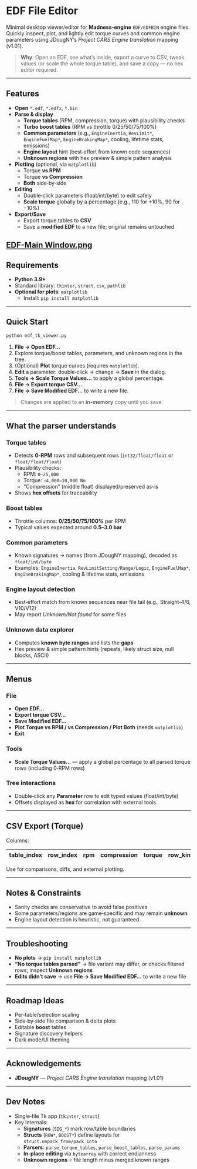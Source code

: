 # EDF File Editor

Minimal desktop viewer/editor for **Madness-engine** `EDF/EDFBIN` engine files. Quickly inspect, plot, and lightly edit torque curves and common engine parameters using JDougNY’s *Project CARS Engine translation* mapping (v1.01).

> **Why**: Open an EDF, see what’s inside, export a curve to CSV, tweak values (or scale the whole torque table), and save a copy — no hex editor required.

---

## Features

- **Open** `*.edf`, `*.edfx`, `*.bin`
- **Parse & display**
  - **Torque tables** (RPM, compression, torque) with plausibility checks
  - **Turbo boost tables** (RPM vs throttle 0/25/50/75/100%)
  - **Common parameters** (e.g., `EngineInertia`, `RevLimit*`, `EngineFuelMap*`, `EngineBrakingMap*`, cooling, lifetime stats, emissions)
  - **Engine layout** hint (best‑effort from known code sequences)
  - **Unknown regions** with hex preview & simple pattern analysis
- **Plotting** (optional, via `matplotlib`)
  - Torque **vs RPM**
  - Torque **vs Compression**
  - **Both** side‑by‑side
- **Editing**
  - Double‑click parameters (float/int/byte) to edit safely
  - **Scale torque** globally by a percentage (e.g., 110 for +10%, 90 for −10%)
- **Export/Save**
  - Export torque tables to **CSV**
  - Save a **modified EDF** to a new file; original remains untouched

[EDF-Main Window.png]()
---

## Requirements

- **Python 3.9+**
- Standard library: `tkinter`, `struct`, `csv`, `pathlib`
- **Optional for plots**: `matplotlib`
  - Install: `pip install matplotlib`

---

## Quick Start

```bash
python edf_tk_viewer.py
```

1. **File → Open EDF…**  
2. Explore torque/boost tables, parameters, and unknown regions in the tree.  
3. (Optional) **Plot** torque curves (requires `matplotlib`).  
4. **Edit** a parameter: double‑click → change → **Save** in the dialog.  
5. **Tools → Scale Torque Values…** to apply a global percentage.  
6. **File → Export torque CSV…**  
7. **File → Save Modified EDF…** to write a new file.

> Changes are applied to an **in‑memory** copy until you save.

---

## What the parser understands

### Torque tables
- Detects **0‑RPM** rows and subsequent rows (`int32/float/float` or `float/float/float`)
- Plausibility checks:
  - RPM: `0–25,000`
  - Torque: `−4,000–10,000 Nm`
  - “Compression” (middle float) displayed/preserved as-is
- Shows **hex offsets** for traceability

### Boost tables
- Throttle columns: **0/25/50/75/100%** per RPM
- Typical values expected around **0.5–3.0 bar**

### Common parameters
- Known signatures → names (from JDougNY mapping), decoded as `float/int/byte`
- Examples: `EngineInertia`, `RevLimitSetting/Range/Logic`, `EngineFuelMap*`, `EngineBrakingMap*`, cooling & lifetime stats, emissions

### Engine layout detection
- Best‑effort match from known sequences near file tail (e.g., Straight‑4/6, V10/V12)
- May report *Unknown/Not found* for some files

### Unknown data explorer
- Computes **known byte ranges** and lists the **gaps**
- Hex preview & simple pattern hints (repeats, likely struct size, null blocks, ASCII)

---

## Menus

### File
- **Open EDF…**
- **Export torque CSV…**
- **Save Modified EDF…**
- **Plot Torque vs RPM / vs Compression / Plot Both** (needs `matplotlib`)
- **Exit**

### Tools
- **Scale Torque Values…** — apply a global percentage to all parsed torque rows (including 0‑RPM rows)

### Tree interactions
- Double‑click any **Parameter** row to edit typed values (float/int/byte)
- Offsets displayed as **hex** for correlation with external tools

---

## CSV Export (Torque)

Columns:

| table_index | row_index | rpm | compression | torque | row_kind | payload_offset_hex | table_start_hex | source_file |
|---:|---:|---:|---:|---:|---|---|---|---|

Use for comparisons, diffs, and external plotting.

---

## Notes & Constraints

- Sanity checks are conservative to avoid false positives
- Some parameters/regions are game‑specific and may remain **unknown**
- Engine layout detection is heuristic, not guaranteed

---

## Troubleshooting

- **No plots** → `pip install matplotlib`
- **“No torque tables parsed”** → file variant may differ, or checks filtered rows; inspect **Unknown regions**
- **Edits didn’t save** → use **File → Save Modified EDF…** to write a new file

---

## Roadmap Ideas

- Per‑table/selection scaling
- Side‑by‑side file comparison & delta plots
- Editable **boost** tables
- Signature discovery helpers
- Dark mode/UI theming

---

## Acknowledgements
- **JDougNY** — *Project CARS Engine translation* mapping (v1.01)  
---

## Dev Notes

- Single‑file Tk app (`tkinter`, `struct`)
- Key internals:
  - **Signatures** (`SIG_*`) mark row/table boundaries
  - **Structs** (`ROW*`, `BOOST*`) define layouts for `struct.unpack_from/pack_into`
  - **Parsers**: `parse_torque_tables`, `parse_boost_tables`, `parse_params`
  - **In‑place editing** via `bytearray` with correct endianness
  - **Unknown regions** = file length minus merged known ranges
